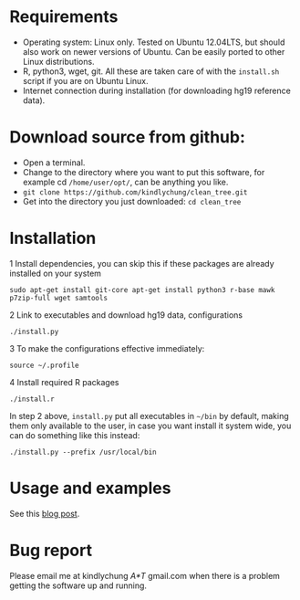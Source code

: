 # Requirements
* Operating system: Linux only. Tested on Ubuntu 12.04LTS, but should also work on newer versions of Ubuntu. Can be easily ported to other Linux distributions.
* R, python3, wget, git. All these are taken care of with the `install.sh` script if you are on Ubuntu Linux.
* Internet connection during installation (for downloading hg19 reference data).

# Download source from github:

* Open a terminal.
* Change to the directory where you want to put this software, for example cd `/home/user/opt/`, can be anything you like.
* `git clone https://github.com/kindlychung/clean_tree.git`
* Get into the directory you just downloaded: `cd clean_tree`

# Installation

1 Install dependencies, you can skip this if these packages are already installed on your system

    sudo apt-get install git-core apt-get install python3 r-base mawk p7zip-full wget samtools

2 Link to executables and download hg19 data, configurations

    ./install.py

3 To make the configurations effective immediately:

    source ~/.profile

4 Install required R packages

    ./install.r

In step 2 above, `install.py` put all executables in `~/bin` by default,
making them only available to the user, in case you want install it system
wide, you can do something like this instead:

    ./install.py --prefix /usr/local/bin

# Usage and examples

See this [blog post](http://mathiology.blogspot.nl/2014/07/cleantree-software-for-high-resolution.html).

# Bug report

Please email me at kindlychung _A*T_ gmail.com when there is a problem getting the software up and running.

